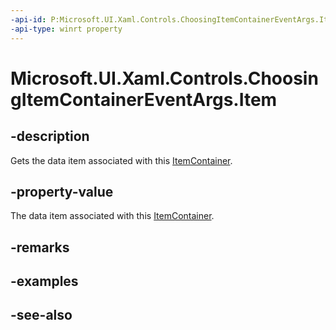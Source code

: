 ```yaml
---
-api-id: P:Microsoft.UI.Xaml.Controls.ChoosingItemContainerEventArgs.Item
-api-type: winrt property
---
```


<!-- Property syntax
public object Item { get; }
-->

# Microsoft.UI.Xaml.Controls.ChoosingItemContainerEventArgs.Item

## -description
Gets the data item associated with this [ItemContainer](choosingitemcontainereventargs_itemcontainer.md).

## -property-value
The data item associated with this [ItemContainer](choosingitemcontainereventargs_itemcontainer.md).

## -remarks

## -examples

## -see-also

